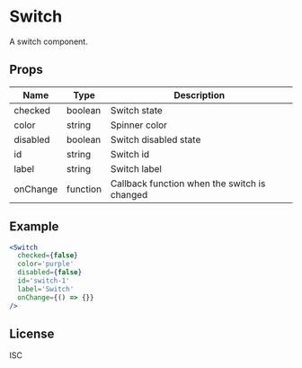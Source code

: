 # Switch

A switch component.

## Props

| Name     | Type     | Description                                  |
| -------- | -------- | -------------------------------------------- |
| checked  | boolean  | Switch state                                 |
| color    | string   | Spinner color                                |
| disabled | boolean  | Switch disabled state                        |
| id       | string   | Switch id                                    |
| label    | string   | Switch label                                 |
| onChange | function | Callback function when the switch is changed |

## Example

```jsx
<Switch
  checked={false}
  color='purple'
  disabled={false}
  id='switch-1'
  label='Switch'
  onChange={() => {}}
/>
```

## License

ISC
